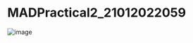 # MADPractical2_21012022059
![image](https://user-images.githubusercontent.com/80378007/185844219-70f8a081-cf82-43f5-919a-d9487b979b5e.png)
